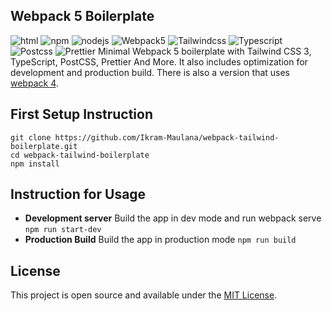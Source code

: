 ## Webpack 5 Boilerplate
![html](https://img.shields.io/static/v1?message=HTML&logo=html5&labelColor=5c5c5c&color=1182c3&label=%20) ![npm](https://img.shields.io/static/v1?message=npm&logo=npm&labelColor=5c5c5c&color=1182c3&label=%20) ![nodejs](https://img.shields.io/static/v1?message=Node%20Js&logo=node.js&labelColor=5c5c5c&color=1182c3&label=%20) ![Webpack5](https://img.shields.io/static/v1?message=Webpack%205&logo=webpack&labelColor=5c5c5c&color=1182c3&label=%20) ![Tailwindcss](https://img.shields.io/static/v1?message=Tailwind%20CSS&logo=tailwindcss&labelColor=5c5c5c&color=1182c3&label=%20) ![Typescript](https://img.shields.io/static/v1?message=Typescript&logo=typescript&labelColor=5c5c5c&color=1182c3&label=%20) ![Postcss](https://img.shields.io/static/v1?message=Post%20CSS&logo=postcss&labelColor=5c5c5c&color=1182c3&label=%20) ![Prettier](https://img.shields.io/static/v1?message=Prettier&logo=prettier&labelColor=5c5c5c&color=1182c3&label=%20)
Minimal Webpack 5 boilerplate with Tailwind CSS 3, TypeScript, PostCSS, Prettier And More. It also includes optimization for development and production build. There is also a version that uses [webpack 4](https://github.com/Ikram-Maulana/webpack-tailwind-boilerplate/tree/webpack-4).

## First Setup Instruction
```
git clone https://github.com/Ikram-Maulana/webpack-tailwind-boilerplate.git
cd webpack-tailwind-boilerplate
npm install
```

## Instruction for Usage
- **Development server**
Build the app in dev mode and run webpack serve
`npm run start-dev`
- **Production Build**
Build the app in production mode
`npm run build`

## License
This project is open source and available under the  [MIT License](https://github.com/Ikram-Maulana/webpack-tailwind-boilerplate/blob/main/LICENSE).